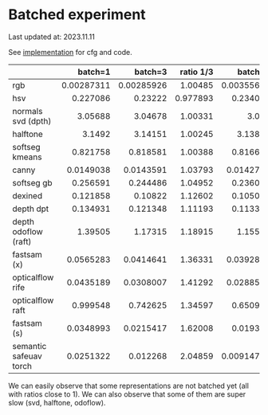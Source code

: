 # Batched experiment

Last updated at: 2023.11.11

See [implementation](batched_experiment.py) for cfg and code.

|                        |    batch=1 |    batch=3 |   ratio 1/3 |    batch=5 |   ratio 1/5 |
|:-----------------------|-----------:|-----------:|------------:|-----------:|------------:|
| rgb                    | 0.00287311 | 0.00285926 |    1.00485  | 0.00355646 |    0.807857 |
| hsv                    | 0.227086   | 0.23222    |    0.977893 | 0.234075   |    0.970141 |
| normals svd (dpth)     | 3.05688    | 3.04678    |    1.00331  | 3.096      |    0.987362 |
| halftone               | 3.1492     | 3.14151    |    1.00245  | 3.13804    |    1.00356  |
| softseg kmeans         | 0.821758   | 0.818581   |    1.00388  | 0.816683   |    1.00621  |
| canny                  | 0.0149038  | 0.0143591  |    1.03793  | 0.0142797  |    1.0437   |
| softseg gb             | 0.256591   | 0.244486   |    1.04952  | 0.236025   |    1.08714  |
| dexined                | 0.121858   | 0.10822    |    1.12602  | 0.105016   |    1.16038  |
| depth dpt              | 0.134931   | 0.121348   |    1.11193  | 0.113324   |    1.19066  |
| depth odoflow (raft)   | 1.39505    | 1.17315    |    1.18915  | 1.15518    |    1.20764  |
| fastsam (x)            | 0.0565283  | 0.0414641  |    1.36331  | 0.0392864  |    1.43888  |
| opticalflow rife       | 0.0435189  | 0.0308007  |    1.41292  | 0.0288509  |    1.50841  |
| opticalflow raft       | 0.999548   | 0.742625   |    1.34597  | 0.650921   |    1.53559  |
| fastsam (s)            | 0.0348993  | 0.0215417  |    1.62008  | 0.019354   |    1.80321  |
| semantic safeuav torch | 0.0251322  | 0.012268   |    2.04859  | 0.00914755 |    2.74742  |

We can easily observe that some representations are not batched yet (all with ratios close to 1). We can also observe
that some of them are super slow (svd, halftone, odoflow).
